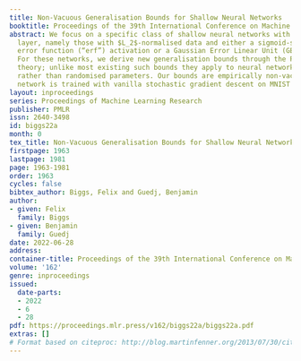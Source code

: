 ```yaml
---
title: Non-Vacuous Generalisation Bounds for Shallow Neural Networks
booktitle: Proceedings of the 39th International Conference on Machine Learning
abstract: We focus on a specific class of shallow neural networks with a single hidden
  layer, namely those with $L_2$-normalised data and either a sigmoid-shaped Gaussian
  error function (“erf”) activation or a Gaussian Error Linear Unit (GELU) activation.
  For these networks, we derive new generalisation bounds through the PAC-Bayesian
  theory; unlike most existing such bounds they apply to neural networks with deterministic
  rather than randomised parameters. Our bounds are empirically non-vacuous when the
  network is trained with vanilla stochastic gradient descent on MNIST and Fashion-MNIST.
layout: inproceedings
series: Proceedings of Machine Learning Research
publisher: PMLR
issn: 2640-3498
id: biggs22a
month: 0
tex_title: Non-Vacuous Generalisation Bounds for Shallow Neural Networks
firstpage: 1963
lastpage: 1981
page: 1963-1981
order: 1963
cycles: false
bibtex_author: Biggs, Felix and Guedj, Benjamin
author:
- given: Felix
  family: Biggs
- given: Benjamin
  family: Guedj
date: 2022-06-28
address:
container-title: Proceedings of the 39th International Conference on Machine Learning
volume: '162'
genre: inproceedings
issued:
  date-parts:
  - 2022
  - 6
  - 28
pdf: https://proceedings.mlr.press/v162/biggs22a/biggs22a.pdf
extras: []
# Format based on citeproc: http://blog.martinfenner.org/2013/07/30/citeproc-yaml-for-bibliographies/
---
```

